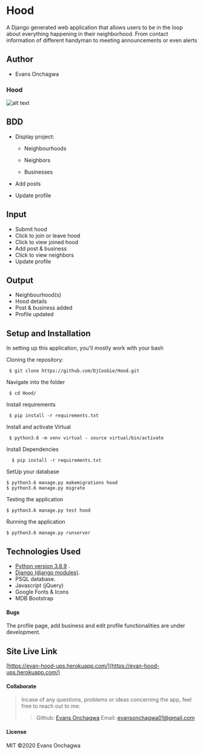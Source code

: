 # Hood
A Django generated web application that allows users to be in the loop about everything happening in their neighborhood. From contact information of different handyman to meeting announcements or even alerts

## Author
* Evans Onchagwa


### Hood

![alt text](hud.png)

## BDD
* Display project:

    - Neighbourhoods

    - Neighbors

    - Businesses

* Add posts
* Update profile


## Input
* Submit hood
* Click to join or leave hood
* Click to view joined hood
* Add post & business
* Click to view neighbors
* Update profile


## Output
* Neighbourhood(s)
* Hood details
* Post & business added
* Profile updated

  
## Setup and Installation   
In setting up this application, you'll mostly work with your bash

 Cloning the repository:  

 ```
  $ git clone https://github.com/DjCooGie/Hood.git
 ```

 Navigate into the folder
 
 ```
  $ cd Hood/
 ```

 Install requirements  

 ```
  $ pip install -r requirements.txt 
 ```

 Install and activate Virtual  

 ```
  $ python3.6 -m venv virtual - source virtual/bin/activate  
 ```  

Install Dependencies  
 
 ```
   $ pip install -r requirements.txt 
 ```  
 
 SetUp your database

 ```
 $ python3.6 manage.py makemigrations hood 
 $ python3.6 manage.py migrate 
 ```

Testing the application  

 ```
 $ python3.6 manage.py test hood
```

 Running the application  

 ```
 $ python3.6 manage.py runserver 
 ```
  
## Technologies Used
  * [Python version 3.8.9](https://www.python.org/) . 
  * [Django (django modules)](https://docs.djangoproject.com/en/3.0/intro/tutorial01/).
  * PSQL database.
  * Javascript (jQuery)
  * Google Fonts & Icons
  * MDB Bootstrap
  
  
#### Bugs
The profile page, add business and edit profile functionalities are under development.

## Site Live Link
[https://evan-hood-ups.herokuapp.com/](https://evan-hood-ups.herokuapp.com/)

#### Collaborate
>Incase of any questions, problems or ideas concerning the app, feel free to reach out to me:
>>Github: [Evans Onchagwa](https://github.com/jusinam)
>>Email: evansonchagwa01@gmail.com

#### License
MIT
&copy;2020 Evans Onchagwa

